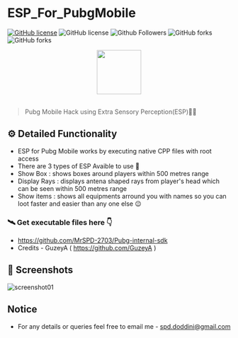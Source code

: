 # ESP_For_PubgMobile
[![GitHub license](https://img.shields.io/github/license/satyamurti/ESP_For_PubgMobile)](LICENSE)
![GitHub license](https://img.shields.io/github/issues/satyamurti/ESP_For_PubgMobile)
![Github Followers](https://img.shields.io/github/followers/Satyamurti?label=Follow&style=social)
![GitHub forks](https://img.shields.io/github/stars/satyamurti/ESP_For_PubgMobile?style=social)
![GitHub forks](https://img.shields.io/github/forks/satyamurti/ESP_For_PubgMobile?style=social)




<div align="center">
  <img width="100px" src="https://i.imgur.com/z1CgooH.jpg"/>
</div>
<br>

> Pubg Mobile Hack using Extra Sensory Perception(ESP)🐱‍💻


## ⚙️ Detailed Functionality
* ESP for Pubg Mobile works by executing native CPP files with root access 
* There are 3 types of ESP Avaible to use 🎉
* Show Box : shows boxes around players within 500 metres range
* Display Rays : displays antena shaped rays from player's head which can be seen within 500 metres range 
* Show items : shows all equipments arround you with names so you can loot faster and easier than any one else 😉 

### 🛰️ Get executable files here 👇

* https://github.com/MrSPD-2703/Pubg-internal-sdk
* Credits - GuzeyA ( https://github.com/GuzeyA )


## 📸 Screenshots
![screenshot01](https://i.imgur.com/MtHanly.jpg)






## Notice

- For any details or queries feel free to email me - spd.doddini@gmail.com
